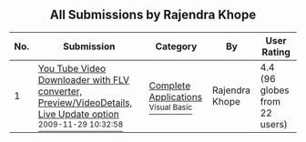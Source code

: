 ﻿<div align="center">

## All Submissions by Rajendra Khope

</div>

No.  | Submission | Category | By   | User Rating
---- | ---------- | -------- | ---- | -----------
1 | [You Tube Video Downloader with FLV converter,  Preview/VideoDetails, Live Update option<br /><sup>2009-11-29 10:32:58</sup>](https://github.com/Planet-Source-Code/rajendra-khope-you-tube-video-downloader-with-flv-converter-preview-videodetails-live-upda__1-71502) | [Complete Applications<br /><sup>Visual Basic</sup>](../ByCategory/complete-applications__1-27.md) | Rajendra Khope | 4.4 (96 globes from 22 users)
